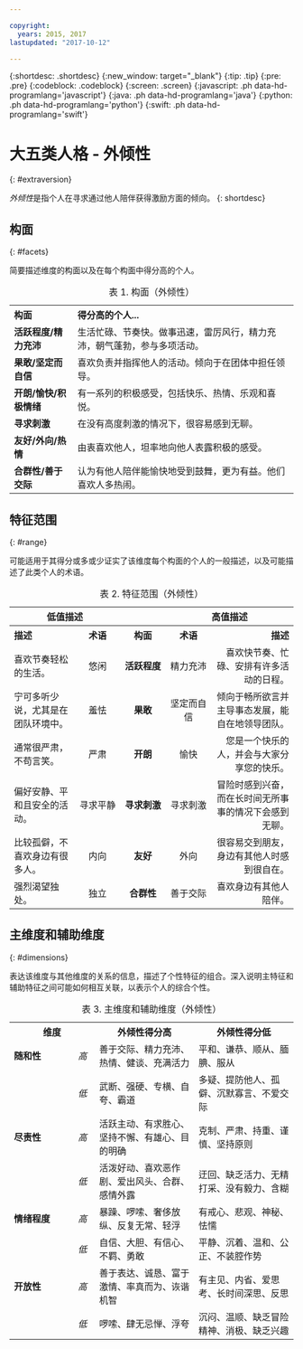 ```yaml
---

copyright:
  years: 2015, 2017
lastupdated: "2017-10-12"

---
```


{:shortdesc: .shortdesc}
{:new_window: target="_blank"}
{:tip: .tip}
{:pre: .pre}
{:codeblock: .codeblock}
{:screen: .screen}
{:javascript: .ph data-hd-programlang='javascript'}
{:java: .ph data-hd-programlang='java'}
{:python: .ph data-hd-programlang='python'}
{:swift: .ph data-hd-programlang='swift'}

# 大五类人格 - 外倾性
{: #extraversion}

*外倾性*是指个人在寻求通过他人陪伴获得激励方面的倾向。
{: shortdesc}

## 构面
{: #facets}

简要描述维度的构面以及在每个构面中得分高的个人。

<table>
  <caption>表 1. 构面（外倾性）</caption>
  <tr>
    <th style="text-align:left">构面</th>
    <th style="text-align:left">得分高的个人...</th>
  </tr>
  <tr>
    <td><strong>活跃程度/精力充沛</strong></td>
    <td>生活忙碌、节奏快。做事迅速，雷厉风行，精力充沛，朝气蓬勃，参与多项活动。</td>
  </tr>
  <tr>
    <td><strong>果敢/坚定而自信</strong></td>
    <td>喜欢负责并指挥他人的活动。倾向于在团体中担任领导。</td>
  </tr>
  <tr>
    <td><strong>开朗/愉快/积极情绪</strong></td>
    <td>有一系列的积极感受，包括快乐、热情、乐观和喜悦。</td>
  </tr>
  <tr>
    <td><strong>寻求刺激</strong></td>
    <td>在没有高度刺激的情况下，很容易感到无聊。</td>
  </tr>
  <tr>
    <td><strong>友好/外向/热情</strong></td>
    <td>由衷喜欢他人，坦率地向他人表露积极的感受。</td>
  </tr>
  <tr>
    <td><strong>合群性/善于交际</strong></td>
    <td>认为有他人陪伴能愉快地受到鼓舞，更为有益。他们喜欢人多热闹。</td>
  </tr>
</table>

## 特征范围
{: #range}

可能适用于其得分或多或少证实了该维度每个构面的个人的一般描述，以及可能描述了此类个人的术语。

<table>
  <caption>表 2. 特征范围（外倾性）</caption>
  <tr>
    <th colspan="2" style="text-align:center">低值描述</th>
    <th></th>
    <th colspan="2" style="text-align:center">高值描述</th>
  </tr>
  <tr>
    <th style="text-align:left; width:23%">描述</th>
    <th style="text-align:center; width:16%">术语</th>
    <th style="text-align:center; width:16%">构面</th>
    <th style="text-align:center; width:16%">术语</th>
    <th style="text-align:right">描述</th>
  </tr>
  <tr>
    <td style="text-align:left">喜欢节奏轻松的生活。</td>
    <td style="text-align:center">悠闲</td>
    <td style="text-align:center"><strong>活跃程度</strong></td>
    <td style="text-align:center">精力充沛</td>
    <td style="text-align:right">喜欢快节奏、忙碌、安排有许多活动的日程。</td>
  </tr>
  <tr>
    <td style="text-align:left">宁可多听少说，尤其是在团队环境中。</td>
    <td style="text-align:center">羞怯</td>
    <td style="text-align:center"><strong>果敢</strong></td>
    <td style="text-align:center">坚定而自信</td>
    <td style="text-align:right">倾向于畅所欲言并主导事态发展，能自在地领导团队。</td>
  </tr>
  <tr>
    <td style="text-align:left">通常很严肃，不苟言笑。</td>
    <td style="text-align:center">严肃</td>
    <td style="text-align:center"><strong>开朗</strong></td>
    <td style="text-align:center">愉快</td>
    <td style="text-align:right">您是一个快乐的人，并会与大家分享您的快乐。</td>
  </tr>
  <tr>
    <td style="text-align:left">偏好安静、平和且安全的活动。</td>
    <td style="text-align:center">寻求平静</td>
    <td style="text-align:center"><strong>寻求刺激</strong></td>
    <td style="text-align:center">寻求刺激</td>
    <td style="text-align:right">冒险时感到兴奋，而在长时间无所事事的情况下会感到无聊。</td>
  </tr>
  <tr>
    <td style="text-align:left">比较孤僻，不喜欢身边有很多人。</td>
    <td style="text-align:center">内向</td>
    <td style="text-align:center"><strong>友好</strong></td>
    <td style="text-align:center">外向</td>
    <td style="text-align:right">很容易交到朋友，身边有其他人时感到很自在。</td>
  </tr>
  <tr>
    <td style="text-align:left">强烈渴望独处。</td>
    <td style="text-align:center">独立</td>
    <td style="text-align:center"><strong>合群性</strong></td>
    <td style="text-align:center">善于交际</td>
    <td style="text-align:right">喜欢身边有其他人陪伴。</td>
  </tr>
</table>

## 主维度和辅助维度
{: #dimensions}

表达该维度与其他维度的关系的信息，描述了个性特征的组合。深入说明主特征和辅助特征之间可能如何相互关联，以表示个人的综合个性。

<table>
  <caption>表 3. 主维度和辅助维度（外倾性）</caption>
  <tr>
    <th colspan="2" style="width:30%">维度</th>
    <th style="width:35%">外倾性得分高</th>
    <th style="width:35%">外倾性得分低</th>
  </tr>
  <tr>
    <td style="text-align:left"><strong>随和性</strong></td>
    <td style="text-align:center"><em>高</em></td>
    <td> 善于交际、精力充沛、热情、健谈、充满活力</td>
    <td>平和、谦恭、顺从、腼腆、服从</td>
  </tr>
  <tr>
    <td></td>
    <td style="text-align:center"><em>低</em></td>
    <td>武断、强硬、专横、自夸、霸道</td>
    <td>多疑、提防他人、孤僻、沉默寡言、不爱交际</td>
  </tr>
  <tr>
    <td style="text-align:left"><strong>尽责性</strong></td>
    <td style="text-align:center"><em>高</em></td>
    <td>活跃主动、有求胜心、坚持不懈、有雄心、目的明确</td>
    <td>克制、严肃、持重、谨慎、坚持原则</td>
  </tr>
  <tr>
    <td></td>
    <td style="text-align:center"><em>低</em></td>
    <td>活泼好动、喜欢恶作剧、爱出风头、合群、感情外露</td>
    <td>迂回、缺乏活力、无精打采、没有毅力、含糊</td>
  </tr>
  <tr>
    <td style="text-align:left"><strong>情绪程度</strong></td>
    <td style="text-align:center"><em>高</em></td>
    <td>暴躁、啰嗦、奢侈放纵、反复无常、轻浮</td>
    <td>有戒心、悲观、神秘、怯懦</td>
  </tr>
  <tr>
    <td></td>
    <td style="text-align:center"><em>低</em></td>
    <td>自信、大胆、有信心、不羁、勇敢</td>
    <td>平静、沉着、温和、公正、不装腔作势</td>
  </tr>
  <tr>
    <td style="text-align:left"><strong>开放性</strong></td>
    <td style="text-align:center"><em>高</em></td>
    <td>善于表达、诚恳、富于激情、率真而为、诙谐机智</td>
    <td>有主见、内省、爱思考、长时间深思、反思</td>
  </tr>
  <tr>
    <td></td>
    <td style="text-align:center"><em>低</em></td>
    <td>啰嗦、肆无忌惮、浮夸</td>
    <td>沉闷、温顺、缺乏冒险精神、消极、缺乏兴趣</td>
  </tr>
</table>
